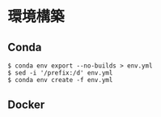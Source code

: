 # 環境構築

## Conda

```
$ conda env export --no-builds > env.yml
$ sed -i '/prefix:/d' env.yml
$ conda env create -f env.yml
```

## Docker
